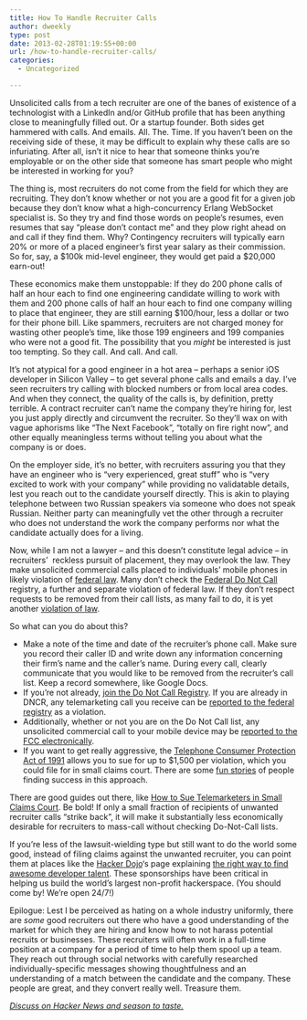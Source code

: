 ```yaml
---
title: How To Handle Recruiter Calls
author: dweekly
type: post
date: 2013-02-28T01:19:55+00:00
url: /how-to-handle-recruiter-calls/
categories:
  - Uncategorized

---
```

Unsolicited calls from a tech recruiter are one of the banes of existence of a technologist with a LinkedIn and/or GitHub profile that has been anything close to meaningfully filled out. Or a startup founder. Both sides get hammered with calls. And emails. All. The. Time. If you haven&#8217;t been on the receiving side of these, it may be difficult to explain why these calls are so infuriating. After all, isn&#8217;t it nice to hear that someone thinks you&#8217;re employable or on the other side that someone has smart people who might be interested in working for you?

The thing is, most recruiters do not come from the field for which they are recruiting. They don&#8217;t know whether or not you are a good fit for a given job because they don&#8217;t know what a high-concurrency Erlang WebSocket specialist is. So they try and find those words on people&#8217;s resumes, even resumes that say &#8220;please don&#8217;t contact me&#8221; and they plow right ahead on and call if they find them. Why? Contingency recruiters will typically earn 20% or more of a placed engineer&#8217;s first year salary as their commission. So for, say, a $100k mid-level engineer, they would get paid a $20,000 earn-out!

These economics make them unstoppable: If they do 200 phone calls of half an hour each to find one engineering candidate willing to work with them and 200 phone calls of half an hour each to find one company willing to place that engineer, they are still earning $100/hour, less a dollar or two for their phone bill. Like spammers, recruiters are not charged money for wasting other people&#8217;s time, like those 199 engineers and 199 companies who were not a good fit. The possibility that you _might_ be interested is just too tempting. So they call. And call. And call.

It&#8217;s not atypical for a good engineer in a hot area &#8211; perhaps a senior iOS developer in Silicon Valley &#8211; to get several phone calls and emails a day. I&#8217;ve seen recruiters try calling with blocked numbers or from local area codes. And when they connect, the quality of the calls is, by definition, pretty terrible. A contract recruiter can&#8217;t name the company they&#8217;re hiring for, lest you just apply directly and circumvent the recruiter. So they&#8217;ll wax on with vague aphorisms like &#8220;The Next Facebook&#8221;, &#8220;totally on fire right now&#8221;, and other equally meaningless terms without telling you about what the company is or does.

On the employer side, it&#8217;s no better, with recruiters assuring you that they have an engineer who is &#8220;very experienced, great stuff&#8221; who is &#8220;very excited to work with your company&#8221; while providing no validatable details, lest you reach out to the candidate yourself directly. This is akin to playing telephone between two Russian speakers via someone who does not speak Russian. Neither party can meaningfully vet the other through a recruiter who does not understand the work the company performs nor what the candidate actually does for a living.

Now, while I am not a lawyer &#8211; and this doesn&#8217;t constitute legal advice &#8211; in recruiters&#8217;  reckless pursuit of placement, they may overlook the law. They make unsolicited commercial calls placed to individuals&#8217; mobile phones in likely violation of [federal law][1]. Many don&#8217;t check the [Federal Do Not Call][2] registry, a further and separate violation of federal law. If they don&#8217;t respect requests to be removed from their call lists, as many fail to do, it is yet another [violation of law][3].

So what can you do about this?

  * Make a note of the time and date of the recruiter&#8217;s phone call. Make sure you record their caller ID and write down any information concerning their firm&#8217;s name and the caller&#8217;s name. During every call, clearly communicate that you would like to be removed from the recruiter&#8217;s call list. Keep a record somewhere, like Google Docs.
  * <span style="line-height: 15px;">If you&#8217;re not already, <a href="https://www.donotcall.gov/register/reg.aspx">join the Do Not Call Registry</a>. If you are already in DNCR, any telemarketing call you receive can be <a href="https://complaints.donotcall.gov/complaint/complaintcheck.aspx?panel=2">reported to the federal registry</a> as a violation.<br /> </span>
  * <span style="line-height: 15px;">Additionally, whether or not you are on the Do Not Call list, any unsolicited commercial call to your mobile device may be <a href="http://www.fcc.gov/complaints">reported to the FCC electronically</a>.</span>
  * If you want to get really aggressive, the [Telephone Consumer Protection Act of 1991][4] allows you to sue for up to $1,500 per violation, which you could file for in small claims court. There are some [fun stories][5] of people finding success in this approach.

There are good guides out there, like [How to Sue Telemarketers in Small Claims Court][6]. Be bold! If only a small fraction of recipients of unwanted recruiter calls &#8220;strike back&#8221;, it will make it substantially less economically desirable for recruiters to mass-call without checking Do-Not-Call lists.

If you&#8217;re less of the lawsuit-wielding type but still want to do the world some good, instead of filing claims against the unwanted recruiter, you can point them at places like the [Hacker Dojo][7]&#8216;s page explaining [the right way to find awesome developer talent][8]. These sponsorships have been critical in helping us build the world&#8217;s largest non-profit hackerspace. (You should come by! We&#8217;re open 24/7!)

Epilogue: Lest I be perceived as hating on a whole industry uniformly, there are _some_ good recruiters out there who have a good understanding of the market for which they are hiring and know how to not harass potential recruits or businesses. These recruiters will often work in a full-time position at a company for a period of time to help them spool up a team. They reach out through social networks with carefully researched individually-specific messages showing thoughtfulness and an understanding of a match between the candidate and the company. These people are great, and they convert really well. Treasure them.

[_Discuss on Hacker News and season to taste._][9]

 [1]: http://www.ecfr.gov/cgi-bin/text-idx?c=ecfr&SID=3a16feb41899d18d6ded999464447a85&rgn=div8&view=text&node=47:3.0.1.1.11.12.9.1&idno=47
 [2]: https://www.donotcall.gov/
 [3]: http://www.law.cornell.edu/cfr/text/16/310.4
 [4]: http://en.wikipedia.org/wiki/Telephone_Consumer_Protection_Act_of_1991
 [5]: http://www.panix.com/~eck/telemarket.html
 [6]: http://www.ucan.org/files/How%20to%20Sue%20Telemarketers%20in%20Small%20Claims%20Court.pdf
 [7]: http://www.hackerdojo.com/
 [8]: http://www.hackerdojo.com/HireAwesomePeople
 [9]: http://news.ycombinator.com/item?id=5296334